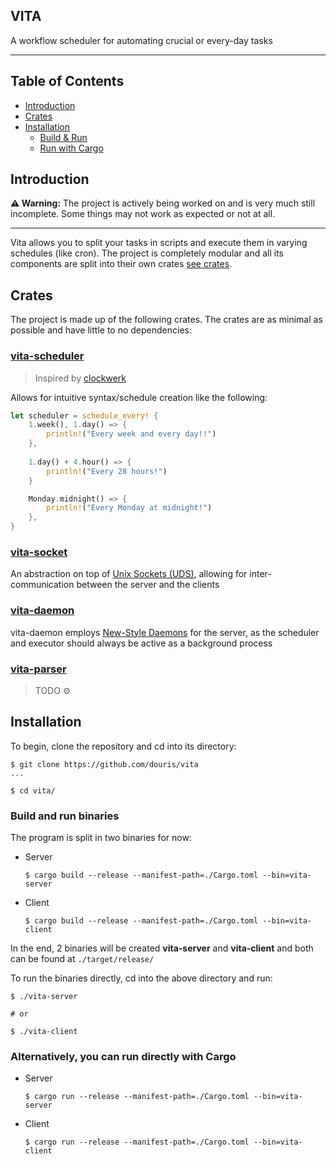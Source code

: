 VITA
----

A workflow scheduler for automating crucial or every-day tasks

---

## Table of Contents

- [Introduction](#introduction)
- [Crates](#prerequisites)
- [Installation](#installation)
    - [Build & Run](#build-and-run-binaries)
    - [Run with Cargo](#alternatively-you-can-run-directly-with-cargo)

## Introduction

**⚠️ Warning:** The project is actively being worked on and is very much still incomplete. Some things may not work as
expected or not at all.

---

Vita allows you to split your tasks in scripts and
execute them in varying schedules (like cron). The project is completely modular and all its components are split into
their own crates [see crates](#crates).

## Crates

The project is made up of the following crates. The crates are as minimal as possible and have little to no
dependencies:

### [vita-scheduler](./crates/scheduler)

> Inspired by [clockwerk](https://github.com/onatm/clockwerk)

Allows for intuitive syntax/schedule creation like the following:

```rust
let scheduler = schedule_every! {
    1.week(), 1.day() => {
        println!("Every week and every day!!")
    },
    
    1.day() + 4.hour() => {
        println!("Every 28 hours!")
    }

    Monday.midnight() => {
        println!("Every Monday at midnight!")
    },
}
```

### [vita-socket](./crates/socket)

An abstraction on top of [Unix Sockets (UDS)](https://en.wikipedia.org/wiki/Unix_domain_socket), allowing for
inter-communication between the server and the clients

### [vita-daemon](./crates/daemon)

vita-daemon employs [New-Style Daemons](https://www.freedesktop.org/software/systemd/man/latest/daemon.html) for the
server, as the scheduler and executor should always be active as a background process

### [vita-parser]()

> TODO ⚙️

## Installation

To begin, clone the repository and cd into its directory:

```console
$ git clone https://github.com/douris/vita
...

$ cd vita/ 
```

### Build and run binaries

The program is split in two binaries for now:

- Server
    ```console
    $ cargo build --release --manifest-path=./Cargo.toml --bin=vita-server
    ```
- Client
    ```console
    $ cargo build --release --manifest-path=./Cargo.toml --bin=vita-client
    ```

In the end, 2 binaries will be created **vita-server** and **vita-client** and both can be found at `./target/release/`

To run the binaries directly, cd into the above directory and run:

```console
$ ./vita-server 

# or

$ ./vita-client
```

### Alternatively, you can run directly with Cargo

- Server
    ```console
    $ cargo run --release --manifest-path=./Cargo.toml --bin=vita-server
    ```
- Client
    ```console
    $ cargo run --release --manifest-path=./Cargo.toml --bin=vita-client
    ```
